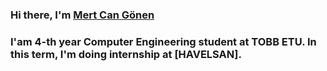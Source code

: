 ### Hi there, I'm [Mert Can Gönen][website]

### I'am 4-th year Computer Engineering student at TOBB ETU. In this term, I'm doing internship at [HAVELSAN].

[website]: https://twitter.com
